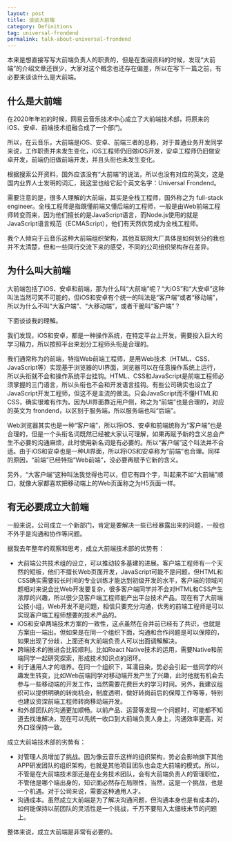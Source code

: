 ```yaml
---
layout: post
title: 谈谈大前端
category: Definitions
tag: universal-frondend
permalink: talk-about-universal-frondend
---
```


本来是想直接写写大前端负责人的职责的，但是在查阅资料的时候，发现“大前端”的介绍文章还很少，大家对这个概念也还存在偏差，所以在写下一篇之前，有必要来谈谈什么是大前端。


## 什么是大前端

在2020年年初的时候，网易云音乐技术中心成立了大前端技术部，将原来的iOS、安卓、前端技术组融合成了一个部门。

所以，在云音乐，大前端是iOS、安卓、前端三者的总称，对于普通业务开发同学来说，工作职责并未发生变化，iOS工程师仍旧做iOS开发，安卓工程师仍旧做安卓开发，前端仍旧做前端开发，并且头衔也未发生变化。

根据搜索公开资料，国外应该没有“大前端”的说法，所以也没有对应的英文，这是国内业界人士发明的词汇，我这里也给它起个英文名字：Universal Frondend。

需要注意的是，很多人理解的大前端，其实是全栈工程师，国外称之为 full-stack engineer。全栈工程师是指既懂前端又懂后端的工程师，一般是由Web前端工程师转变而来，因为他们擅长的是JavaScript语言，而Node.js使用的就是JavaScript语言规范（ECMAScript），他们有天然优势成为全栈工程师。

我个人倾向于云音乐这种大前端组织架构，其他互联网大厂具体是如何划分的我也并不太清楚，但和一些同行交流下来的感受，不同的公司组织架构存在差异。


## 为什么叫大前端

大前端包括了iOS、安卓和前端，那为什么叫“大前端”呢？“大iOS”和“大安卓”这种叫法当然可笑不可能的，但iOS和安卓有个统一的叫法是“客户端”或者“移动端”，所以为什么不叫“大客户端”、“大移动端”，或者干脆叫“客户端”？

下面谈谈我的理解。

我们发现，iOS和安卓，都是一种操作系统，在特定平台上开发，需要投入巨大的学习精力，所以按照平台来划分工程师头衔是合理的。

我们通常称为的前端，特指Web前端工程师，是用Web技术（HTML、CSS、JavaScript等）实现基于浏览器的UI界面，浏览器可以在任意操作系统上运行，所以头衔就不会和操作系统平台挂钩。HTML、CSS和JavaScript是前端工程师必须掌握的三门语言，所以头衔也不会和开发语言挂钩。有些公司确实也设立了JavaScript开发工程师，但这不是主流的做法。只会JavaScript而不懂HTML和CSS，确实很难有作为。因为UI界面靠近用户侧，称之为“前端”也是合理的，对应的英文为 frondend，以区别于服务端，所以服务端也叫“后端”。

Web浏览器其实也是一种“客户端”，所以将iOS、安卓和前端统称为“客户端”也是合理的，但是一个头衔名词既然已经被大家认可理解，如果再赋予新的含义总会产生不必要的沟通麻烦，此时使用新名词是有必要的。所以“客户端”这个叫法并不合适。由于iOS和安卓也是一种UI界面，所以将iOS和安卓称为“前端”也合理。同样的原因，“前端”已经特指“Web前端”，没必要再赋予它新的含义。

另外，“大客户端”这种叫法我觉得也可以，但它有四个字，叫起来不如“大前端”顺口，就像大家都喜欢把移动端上的Web页面称之为H5页面一样。


## 有无必要成立大前端
一般来说，公司成立一个新部门，肯定是要解决一些已经暴露出来的问题，一般也不外乎是沟通和协作等问题。

据我去年整年的观察和思考，成立大前端技术部的优势有：

- 大前端公共技术组的设立，可以推动较多基建的进展。客户端工程师有一个天然的短板，他们不擅长Web页面开发，JavaScript可能不是问题，但HTML和CSS确实需要较长时间的专业训练才能达到初级开发的水平，客户端的领域问题相对来说会比Web开发要复杂，很多客户端同学并不会对HTML和CSS产生浓厚的兴趣，所以很少见客户端工程师能产出平台技术产品。现在有了大前端公技小组，Web开发不是问题，相信只要充分沟通，优秀的前端工程师是可以实现客户端工程师想要的技术产品的。
- iOS和安卓两端技术方案的一致性，这点虽然在合并前已经有了共识，也就是方案由一端出。但如果是在同一个组织下面，沟通和合作问题是可以保障的，如果出现了分歧，上面还有大前端负责人可以出面调解解决。
- 跨端技术的推进会比较顺利。比如React Native技术的运用，需要Native和前端同学一起研究探索，形成技术知识点的闭环。
- 利于通用人才的培养。在同一个组织下，耳濡目染，势必会引起一些同学的兴趣发生转变，比如Web前端同学对移动端开发产生了兴趣，此时他就有机会去参与一些移动端的开发工作，当然需要花费巨大的学习时间。另外，我建议组织可以提供明确的转岗机会，制度透明，做好转岗前后的保障工作等等，特别也建议资深前端工程师转岗移动端开发。
- 和外部团队的沟通更加顺畅。以前产品、运营等发现一个问题时，可能都不知道去找谁解决，现在可以先统一收口到大前端负责人身上，沟通效率更高，对外口径保持一致。


成立大前端技术部的劣势有：

- 对管理人员增加了挑战。因为像云音乐这样的组织架构，势必会影响旗下其他APP研发团队的组织架构，也就是其他项目团队也会走大前端的模式。所以，不管是在大前端技术部还是在业务技术团队，会有大前端负责人的管理职位，不管他是哪个端出身的，知识面必然存在局限性，当然，这是一个挑战，也是一个机遇。对于公司来说，需要这种通用人才。
- 沟通成本。虽然成立大前端是为了解决沟通问题，但沟通本身也是有成本的，如何能保持以前团队的灵活性是一个挑战，千万不要陷入太细枝末节的问题上。


整体来说，成立大前端是非常有必要的。
